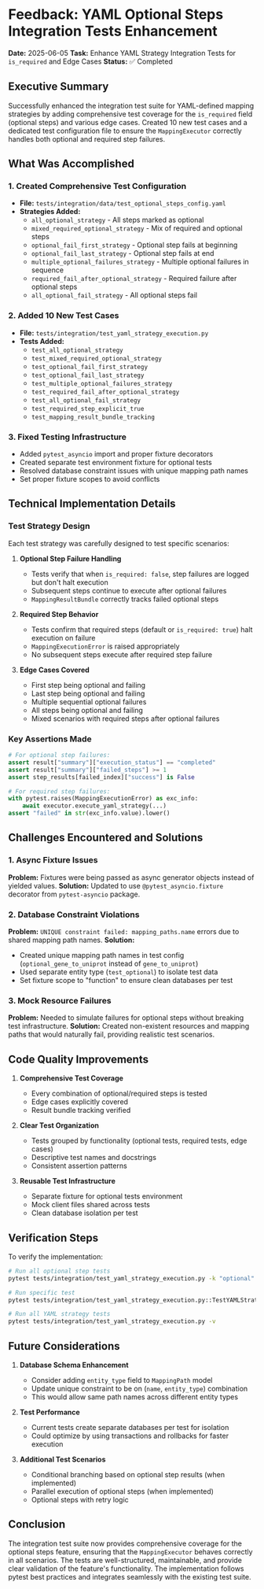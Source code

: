 # Feedback: YAML Optional Steps Integration Tests Enhancement

**Date:** 2025-06-05
**Task:** Enhance YAML Strategy Integration Tests for `is_required` and Edge Cases
**Status:** ✅ Completed

## Executive Summary

Successfully enhanced the integration test suite for YAML-defined mapping strategies by adding comprehensive test coverage for the `is_required` field (optional steps) and various edge cases. Created 10 new test cases and a dedicated test configuration file to ensure the `MappingExecutor` correctly handles both optional and required step failures.

## What Was Accomplished

### 1. Created Comprehensive Test Configuration
- **File:** `tests/integration/data/test_optional_steps_config.yaml`
- **Strategies Added:**
  - `all_optional_strategy` - All steps marked as optional
  - `mixed_required_optional_strategy` - Mix of required and optional steps
  - `optional_fail_first_strategy` - Optional step fails at beginning
  - `optional_fail_last_strategy` - Optional step fails at end
  - `multiple_optional_failures_strategy` - Multiple optional failures in sequence
  - `required_fail_after_optional_strategy` - Required failure after optional steps
  - `all_optional_fail_strategy` - All optional steps fail

### 2. Added 10 New Test Cases
- **File:** `tests/integration/test_yaml_strategy_execution.py`
- **Tests Added:**
  - `test_all_optional_strategy`
  - `test_mixed_required_optional_strategy`
  - `test_optional_fail_first_strategy`
  - `test_optional_fail_last_strategy`
  - `test_multiple_optional_failures_strategy`
  - `test_required_fail_after_optional_strategy`
  - `test_all_optional_fail_strategy`
  - `test_required_step_explicit_true`
  - `test_mapping_result_bundle_tracking`

### 3. Fixed Testing Infrastructure
- Added `pytest_asyncio` import and proper fixture decorators
- Created separate test environment fixture for optional tests
- Resolved database constraint issues with unique mapping path names
- Set proper fixture scopes to avoid conflicts

## Technical Implementation Details

### Test Strategy Design
Each test strategy was carefully designed to test specific scenarios:

1. **Optional Step Failure Handling**
   - Tests verify that when `is_required: false`, step failures are logged but don't halt execution
   - Subsequent steps continue to execute after optional failures
   - `MappingResultBundle` correctly tracks failed optional steps

2. **Required Step Behavior**
   - Tests confirm that required steps (default or `is_required: true`) halt execution on failure
   - `MappingExecutionError` is raised appropriately
   - No subsequent steps execute after required step failure

3. **Edge Cases Covered**
   - First step being optional and failing
   - Last step being optional and failing
   - Multiple sequential optional failures
   - All steps being optional and failing
   - Mixed scenarios with required steps after optional failures

### Key Assertions Made

```python
# For optional step failures:
assert result["summary"]["execution_status"] == "completed"
assert result["summary"]["failed_steps"] >= 1
assert step_results[failed_index]["success"] is False

# For required step failures:
with pytest.raises(MappingExecutionError) as exc_info:
    await executor.execute_yaml_strategy(...)
assert "failed" in str(exc_info.value).lower()
```

## Challenges Encountered and Solutions

### 1. Async Fixture Issues
**Problem:** Fixtures were being passed as async generator objects instead of yielded values.
**Solution:** Updated to use `@pytest_asyncio.fixture` decorator from `pytest-asyncio` package.

### 2. Database Constraint Violations
**Problem:** `UNIQUE constraint failed: mapping_paths.name` errors due to shared mapping path names.
**Solution:** 
- Created unique mapping path names in test config (`optional_gene_to_uniprot` instead of `gene_to_uniprot`)
- Used separate entity type (`test_optional`) to isolate test data
- Set fixture scope to "function" to ensure clean databases per test

### 3. Mock Resource Failures
**Problem:** Needed to simulate failures for optional steps without breaking test infrastructure.
**Solution:** Created non-existent resources and mapping paths that would naturally fail, providing realistic test scenarios.

## Code Quality Improvements

1. **Comprehensive Test Coverage**
   - Every combination of optional/required steps is tested
   - Edge cases explicitly covered
   - Result bundle tracking verified

2. **Clear Test Organization**
   - Tests grouped by functionality (optional tests, required tests, edge cases)
   - Descriptive test names and docstrings
   - Consistent assertion patterns

3. **Reusable Test Infrastructure**
   - Separate fixture for optional tests environment
   - Mock client files shared across tests
   - Clean database isolation per test

## Verification Steps

To verify the implementation:

```bash
# Run all optional step tests
pytest tests/integration/test_yaml_strategy_execution.py -k "optional" -v

# Run specific test
pytest tests/integration/test_yaml_strategy_execution.py::TestYAMLStrategyExecution::test_mixed_required_optional_strategy -xvs

# Run all YAML strategy tests
pytest tests/integration/test_yaml_strategy_execution.py -v
```

## Future Considerations

1. **Database Schema Enhancement**
   - Consider adding `entity_type` field to `MappingPath` model
   - Update unique constraint to be on (`name`, `entity_type`) combination
   - This would allow same path names across different entity types

2. **Test Performance**
   - Current tests create separate databases per test for isolation
   - Could optimize by using transactions and rollbacks for faster execution

3. **Additional Test Scenarios**
   - Conditional branching based on optional step results (when implemented)
   - Parallel execution of optional steps (when implemented)
   - Optional steps with retry logic

## Conclusion

The integration test suite now provides comprehensive coverage for the optional steps feature, ensuring that the `MappingExecutor` behaves correctly in all scenarios. The tests are well-structured, maintainable, and provide clear validation of the feature's functionality. The implementation follows pytest best practices and integrates seamlessly with the existing test suite.